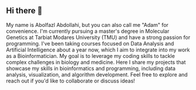 ## Hi there 👋
My name is Abolfazl Abdollahi, but you can also call me "Adam" for convenience. I'm currently pursuing a master's degree in Molecular Genetics at Tarbiat Modares University (TMU) and have a strong passion for programming. I've been taking courses focused on Data Analysis and Artificial Intelligence about a year now, which I aim to integrate into my work as a Bioinformatician. My goal is to leverage my coding skills to tackle complex challenges in biology and medicine.
Here I share my projects that showcase my skills in bioinformatics and programming, including data analysis, visualization, and algorithm development. Feel free to explore and reach out if you'd like to collaborate or discuss ideas!
<!--
**Abolfazl1778/Abolfazl1778** is a ✨ _special_ ✨ repository because its `README.md` (this file) appears on your GitHub profile.

Here are some ideas to get you started:

- 🔭 I’m currently working on ...
- 🌱 I’m currently learning ...
- 👯 I’m looking to collaborate on ...
- 🤔 I’m looking for help with ...
- 💬 Ask me about ...
- 📫 How to reach me: ...
- 😄 Pronouns: ...
- ⚡ Fun fact: ...
-->
